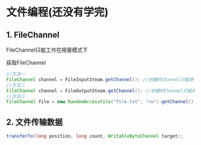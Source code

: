 # 文件编程(还没有学完)
## 1. FileChannel
FileChannel只能工作在阻塞模式下

获取FileChannel
```java
//方法一
FileChannel channel = FileInputSteam.getChannel(); //创建的Channel只能用于读操作
//方法二
FileChannel channel = FileOutputSteam.getChannel(); //创建的Channel只能用于写操作
//方法三
FileChannel file = new RandomAccessFile("file.txt", "rw").getChannel();
```

## 2. 文件传输数据
```java
transferTo(long position, long count, WritableByteChannel target);
```